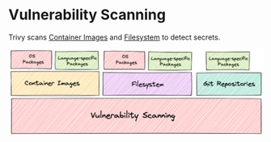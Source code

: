 # Vulnerability Scanning

Trivy scans [Container Images][image] and [Filesystem][fs] to detect secrets.

![vulnerability][vuln]

[image]: image.md
[fs]: filesystem.md
[vuln]: ../../../imgs/vulnerability.png
